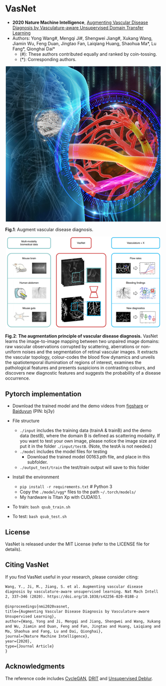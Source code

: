 # VasNet

 
* **2020 Nature Machine Intelligence**, [Augmenting Vascular Disease Diagnosis by Vasculature-aware Unsupervised Domain Transfer Learning](https://www.nature.com/articles/s42256-020-0188-z)
* Authors: Yong Wang#, Mengqi Ji#, Shengwei Jiang#, Xukang Wang, Jiamin Wu, Feng Duan, Jingtao Fan, Laiqiang Huang, Shaohua Ma*, Lu Fang*, Qionghai Dai*
    -  (#): These authors contributed equally and ranked by coin-tossing.
    -  (*): Corresponding authors.


<p align="center"><img width="500" src="figures/Augment_vascular_disease_diagnosis.jpg"></p>
  
**Fig.1**: Augment vascular disease diagnosis.

<p align="center"><img width="500" src="figures/VasNet.jpg"></p>
  
**Fig.2**: **The augmentation principle of vascular disease diagnosis.** VasNet learns the image-to-image mapping between two unpaired image domains: raw vascular observations corrupted by scattering, aberrations or non-uniform noises and the segmentation of retinal vascular images. It extracts the vascular topology, colour-codes the blood flow dynamics and unveils the spatiotemporal illumination of regions of interest, examines the pathological features and presents suspicions in contrasting colours, and discovers new diagnostic features and suggests the probability of a disease occurrence.


## Pytorch implementation
* Download the trained model and the demo videos from [figshare](https://figshare.com/articles/VasNet-SI/11986962)  or [Baiduyun](https://pan.baidu.com/s/1JckTg8kLgCgrkJM0_XxtMA) (PIN: bj3y) 

* File structure
    - `./input` includes the training data (trainA & trainB) and the demo data (testB), where the domain B is defined as scattering modality. If you want to test your own image, please notice the image size and put it in the folder `./input/testB`. (Note, the testA is not needed.)
    - `./model` includes the model files for testing
        * Download the trained model 00163.pth file, and place in this subfolder.
    - `./output_test/train` the test/train output will save to this folder 

* Install the environment
    - `pip install -r requirements.txt`  # Python 3
    - Copy the `./model/vgg*` files to the path `~/.torch/models/`
    - My hardware is Titan Xp with CUDA10.1.

* To train: `bash qsub_train.sh`
* To test: `bash qsub_test.sh`

## License
VasNet is released under the MIT License (refer to the LICENSE file for details).

## Citing VasNet
If you find VasNet useful in your research, please consider citing:

    Wang, Y., Ji, M., Jiang, S. et al. Augmenting vascular disease diagnosis by vasculature-aware unsupervised learning. Nat Mach Intell 2, 337–346 (2020). https://doi.org/10.1038/s42256-020-0188-z

    @inproceedings{nmi2020vasnet,
    title={Augmenting Vascular Disease Diagnosis by Vasculature-aware Unsupervised Learning},
    author={Wang, Yong and Ji, Mengqi and Jiang, Shengwei and Wang, Xukang and Wu, Jiamin and Duan, Feng and Fan, Jingtao and Huang, Laiqiang and Ma, Shaohua and Fang, Lu and Dai, Qionghai},
    journal={Nature Machine Intelligence},
    year={2020},
    type={Journal Article}
    }

## Acknowledgments
The reference code includes [CycleGAN](https://github.com/junyanz/CycleGAN), [DRIT](https://github.com/HsinYingLee/DRIT) and [Unsupervised Deblur](https://github.com/ustclby/Unsupervised-Domain-Specific-Deblurring).
